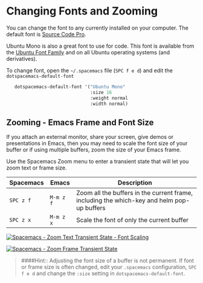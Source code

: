 # Changing Fonts and Zooming

You can change the font to any currently installed on your computer.  The default font is [Source Code Pro](https://adobe-fonts.github.io/source-code-pro/).

Ubuntu Mono is also a great font to use for code.  This font is available from the [Ubuntu Font Family](http://font.ubuntu.com/) and on all Ubuntu operating systems (and derivatives).

To change font, open the `~/.spacemacs` file (`SPC f e d`) and edit the `dotspacemacs-default-font`

```lisp
   dotspacemacs-default-font '("Ubuntu Mono"
                               :size 16
                               :weight normal
                               :width normal)
```


## Zooming - Emacs Frame and Font Size

If you attach an external monitor, share your screen, give demos or presentations in Emacs, then you may need to scale the font size of your buffer or if using multiple buffers, zoom the size of your Emacs frame.

Use the Spacemacs Zoom menu to enter a transient state that will let you zoom text or frame size.

| Spacemacs | Emacs     | Description                   |
|-----------|-----------|-------------------------------|
| `SPC z f` | `M-m z f` | Zoom all the buffers in the current frame, including the which-key and helm pop-up buffers |
| `SPC z x` | `M-m z x` | Scale the font of only the current buffer            |

[![Spacemacs - Zoom Text Transient State - Font Scaling](/images/spacemacs-zoom-text-transient-state-font-scaling.png)](/images/spacemacs-zoom-text-transient-state-font-scaling.png)


[![Spacemacs - Zoom Frame Transient State](/images/spacemacs-zoom-frame-scale-transient-state.png)](/images/spacemacs-zoom-frame-scale-transient-state.png)

> ####Hint::
> Adjusting the font size of a buffer is not permanent.  If font or frame size is often changed, edit your `.spacemacs` configuration, `SPC f e d` and change the `:size` setting in `dotspacemacs-default-font`.
